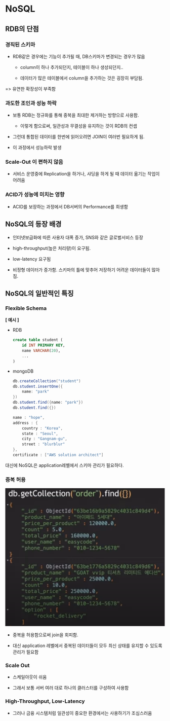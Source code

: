 # NoSQL

## RDB의 단점

### 경직된 스키마

- RDB같은 경우에는 기능이 추가될 때, DB스키마가 변경되는 경우가 많음

    - column이 하나 추가되던지, 테이블이 하나 생성되던지..

    - 데이터가 많은 테이블에서 column을 추가하는 것은 굉장히 부담됨.

=> 유연한 확장성이 부족함

### 과도한 조인과 성능 하락

- 보통 RDB는 정규화를 통해 중복을 최대한 제거하는 방향으로 사용함.

    - 이렇게 함으로써, 일관성과 무결성을 유지하는 것이 RDB의 컨셉

- 그런데 통합된 데이터를 한번에 읽어오려면 JOIN이 여러번 필요하게 됨.

- 이 과정에서 성능하락 발생

### Scale-Out 이 편하지 않음

- 서비스 운영중에 Replication을 하거나, 샤딩을 하게 될 때 데이터 옮기는 작업이 어려움

### ACID가 성능에 미치는 영향

- ACID를 보장하는 과정에서 DB서버의 Performance를 희생함

## NoSQL의 등장 배경

- 인터넷보급화에 따른 사용자 대폭 증가, SNS와 같은 글로벌서비스 등장

- high-throughput(높은 처리량)이 요구됨.

- low-latency 요구됨

- 비정형 데이터가 증가함. 스키마의 틀에 맞추어 저장하기 어려운 데이터들이 많아짐.

## NoSQL의 일반적인 특징

### Flexible Schema

**[ 예시 ]**

- RDB
    ```SQL
    create table student (
        id INT PRIMARY KEY,
        name VARCHAR(20),
        ...
    )
    ```

- mongoDB

    ```java
    db.createCollection("student")
    db.student.insertOne({
        name: "park"
    })
    db.student.find({name: "park"})
    db.student.find({})
    ```
    ```java
    name : "hope",
    address : {
        country : "Korea",
        state : "Seoul",
        city : "Gangnam-gu",
        street : "blurblur"
    },
    certificate : ["AWS solution architect"]
    ```

대신에 NoSQL은 application레벨에서 스키마 관리가 필요하다.

### 중복 허용

![alt text](img/8/image-7.png)

- 중복을 허용함으로써 join을 회피함.

- 대신 application 레벨에서 중복된 데이터들이 모두 최신 상태를 유지할 수 있도록 관리가 필요함

### Scale Out

- 스케일아웃이 쉬움

- 그래서 보통 서버 여러 대로 하나의 클러스터를 구성하여 사용함

### High-Throughput, Low-Latency

- 그러나 금융 시스템처럼 일관성이 중요한 환경에서는 사용하기가 조심스러움

